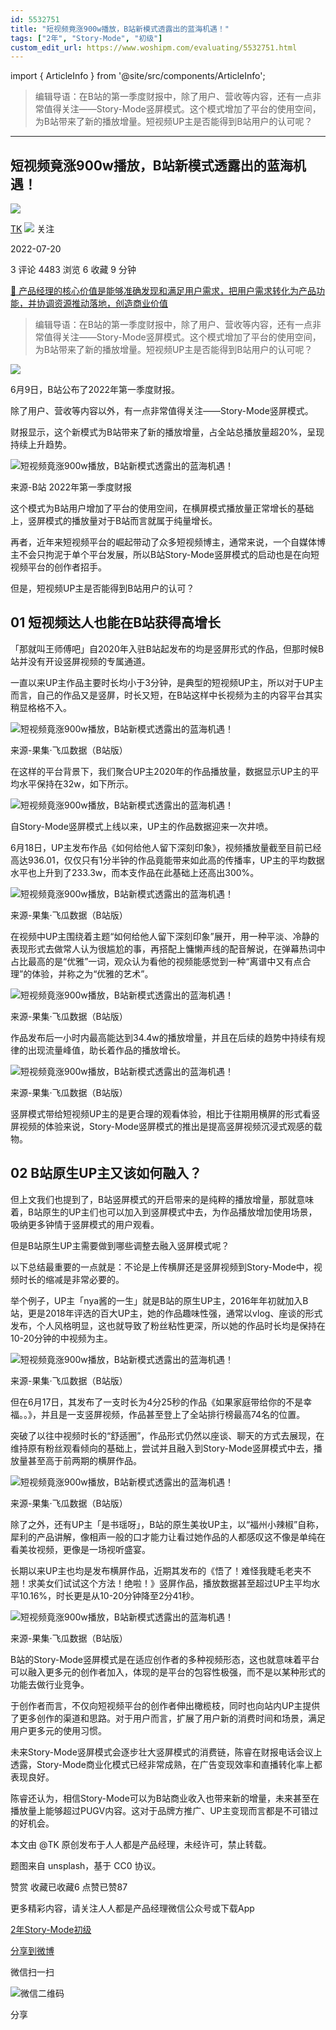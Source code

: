 ```yaml
---
id: 5532751
title: "短视频竟涨900w播放，B站新模式透露出的蓝海机遇！"
tags: ["2年", "Story-Mode", "初级"]
custom_edit_url: https://www.woshipm.com/evaluating/5532751.html
---
```

import { ArticleInfo } from '@site/src/components/ArticleInfo';

<ArticleInfo
    author="TK"
    authorLink="https://www.woshipm.com/u/1293947"
    published="2022-07-20"
    views={4483}
    comments={3}
    collects={6}
/>

> 编辑导语：在B站的第一季度财报中，除了用户、营收等内容，还有一点非常值得关注——Story-Mode竖屏模式。这个模式增加了平台的使用空间，为B站带来了新的播放增量。短视频UP主是否能得到B站用户的认可呢？

---

## 短视频竟涨900w播放，B站新模式透露出的蓝海机遇！

[![](https://image.woshipm.com/wp-files/2021/07/DdRb4vAZ92jEG6CgoiqJ.jpg!/both/72x72)](https://www.woshipm.com/u/1293947)

[TK](https://www.woshipm.com/u/1293947) ![](https://static.woshipm.com/tag/1101_1@2x.png) 关注

2022-07-20

3 评论 4483 浏览 6 收藏 9 分钟

[🔗 产品经理的核心价值是能够准确发现和满足用户需求，把用户需求转化为产品功能，并协调资源推动落地，创造商业价值](https://ke.qidianla.com/courses/90pm)

> 编辑导语：在B站的第一季度财报中，除了用户、营收等内容，还有一点非常值得关注——Story-Mode竖屏模式。这个模式增加了平台的使用空间，为B站带来了新的播放增量。短视频UP主是否能得到B站用户的认可呢？

![](https://image.woshipm.com/wp-files/2022/07/WqQ1bi3exCdgl0tSvGJ1.jpg)

6月9日，B站公布了2022年第一季度财报。

除了用户、营收等内容以外，有一点非常值得关注——Story-Mode竖屏模式。

财报显示，这个新模式为B站带来了新的播放增量，占全站总播放量超20%，呈现持续上升趋势。

![短视频竟涨900w播放，B站新模式透露出的蓝海机遇！](https://image.woshipm.com/wp-files/2022/07/mKkiL4WMPc9XV6dKANRQ.png)

来源-B站 2022年第一季度财报

这个模式为B站用户增加了平台的使用空间，在横屏模式播放量正常增长的基础上，竖屏模式的播放量对于B站而言就属于纯量增长。

再者，近年来短视频平台的崛起带动了众多短视频博主，通常来说，一个自媒体博主不会只拘泥于单个平台发展，所以B站Story-Mode竖屏模式的启动也是在向短视频平台的创作者招手。

但是，短视频UP主是否能得到B站用户的认可？

## 01 短视频达人也能在B站获得高增长

「那就叫王师傅吧」自2020年入驻B站起发布的均是竖屏形式的作品，但那时候B站并没有开设竖屏视频的专属通道。

一直以来UP主作品主要时长均小于3分钟，是典型的短视频UP主，所以对于UP主而言，自己的作品又是竖屏，时长又短，在B站这样中长视频为主的内容平台其实稍显格格不入。

![短视频竟涨900w播放，B站新模式透露出的蓝海机遇！](https://image.woshipm.com/wp-files/2022/07/pcal5pzBcjhjJfo4efWc.png)

来源-果集·飞瓜数据（B站版）

在这样的平台背景下，我们聚合UP主2020年的作品播放量，数据显示UP主的平均水平保持在32w，如下所示。

![短视频竟涨900w播放，B站新模式透露出的蓝海机遇！](https://image.woshipm.com/wp-files/2022/07/MOpjLVjhCIBWTqTSFrQP.png)

自Story-Mode竖屏模式上线以来，UP主的作品数据迎来一次井喷。

6月18日，UP主发布作品《如何给他人留下深刻印象》，视频播放量截至目前已经高达936.01，仅仅只有1分半钟的作品竟能带来如此高的传播率，UP主的平均数据水平也上升到了233.3w，而本支作品在此基础上还高出300%。

![短视频竟涨900w播放，B站新模式透露出的蓝海机遇！](https://image.woshipm.com/wp-files/2022/07/YRYuJwaANvYUVeHKieM9.png)

来源-果集·飞瓜数据（B站版）

在视频中UP主围绕着主题“如何给他人留下深刻印象”展开，用一种平淡、冷静的表现形式去做常人认为很尴尬的事，再搭配上慵懒声线的配音解说，在弹幕热词中占比最高的是“优雅”一词，观众认为看他的视频能感觉到一种“离谱中又有点合理”的体验，并称之为“优雅的艺术”。

![短视频竟涨900w播放，B站新模式透露出的蓝海机遇！](https://image.woshipm.com/wp-files/2022/07/8UFrg7rKeNZTdcnWWg1c.png)

来源-果集·飞瓜数据（B站版）

作品发布后一小时内最高能达到34.4w的播放增量，并且在后续的趋势中持续有规律的出现流量峰值，助长着作品的播放增长。

![短视频竟涨900w播放，B站新模式透露出的蓝海机遇！](https://image.woshipm.com/wp-files/2022/07/r4KtTbEdBDFEsym7I5Me.png)

来源-果集·飞瓜数据（B站版）

竖屏模式带给短视频UP主的是更合理的观看体验，相比于往期用横屏的形式看竖屏视频的体验来说，Story-Mode竖屏模式的推出是提高竖屏视频沉浸式观感的载物。

## 02 B站原生UP主又该如何融入？

但上文我们也提到了，B站竖屏模式的开启带来的是纯粹的播放增量，那就意味着，B站原生的UP主们也可以加入到竖屏模式中去，为作品播放增加使用场景，吸纳更多钟情于竖屏模式的用户观看。

但是B站原生UP主需要做到哪些调整去融入竖屏模式呢？

以下总结最重要的一点就是：不论是上传横屏还是竖屏视频到Story-Mode中，视频时长的缩减是非常必要的。

举个例子，UP主「nya酱的一生」就是B站的原生UP主，2016年年初就加入B站，更是2018年评选的百大UP主，她的作品趣味性强，通常以vlog、座谈的形式发布，个人风格明显，这也就导致了粉丝粘性更深，所以她的作品时长均是保持在10-20分钟的中视频为主。

![短视频竟涨900w播放，B站新模式透露出的蓝海机遇！](https://image.woshipm.com/wp-files/2022/07/MwRBpQ0OdPSTnhDe8x3g.png)

来源-果集·飞瓜数据（B站版）

但在6月17日，其发布了一支时长为4分25秒的作品《如果家庭带给你的不是幸福。。》，并且是一支竖屏视频，作品甚至登上了全站排行榜最高74名的位置。

突破了以往中视频时长的“舒适圈”，作品形式仍然以座谈、聊天的方式去展现，在维持原有粉丝观看倾向的基础上，尝试并且融入到Story-Mode竖屏模式中去，播放量甚至高于前两期的横屏作品。

![短视频竟涨900w播放，B站新模式透露出的蓝海机遇！](https://image.woshipm.com/wp-files/2022/07/p8kCy5GQSXxUqPFaCpoR.png)

来源-果集·飞瓜数据（B站版）

除了之外，还有UP主「是书瑶呀」，B站的原生美妆UP主，以“福州小辣椒”自称，犀利的产品讲解，像相声一般的口才能力让看过她作品的人都感叹这不像是单纯在看美妆视频，更像是一场视听盛宴。

长期以来UP主也均是发布横屏作品，近期其发布的《悟了！难怪我睫毛老夹不翘！求美女们试试这个方法！绝啦！》竖屏作品，播放数据甚至超过UP主平均水平10.16%，时长更是从10-20分钟降至2分41秒。

![短视频竟涨900w播放，B站新模式透露出的蓝海机遇！](https://image.woshipm.com/wp-files/2022/07/5D2vrxXpkeTk3SDFeArg.png)

来源-果集·飞瓜数据（B站版）

B站的Story-Mode竖屏模式是在适应创作者的多种视频形态，这也就意味着平台可以融入更多元的创作者加入，体现的是平台的包容性极强，而不是以某种形式的功能去做行业竞争。

于创作者而言，不仅向短视频平台的创作者伸出橄榄枝，同时也向站内UP主提供了更多创作的渠道和思路。对于用户而言，扩展了用户新的消费时间和场景，满足用户更多元的使用习惯。

未来Story-Mode竖屏模式会逐步壮大竖屏模式的消费链，陈睿在财报电话会议上透露，Story-Mode商业化模式已经非常成熟，在广告变现效率和直播转化率上都表现良好。

陈睿还认为，相信Story-Mode可以为B站商业收入也带来新的增量，未来甚至在播放量上能够超过PUGV内容。这对于品牌方推广、UP主变现而言都是不可错过的好机会。

本文由 @TK 原创发布于人人都是产品经理，未经许可，禁止转载。

题图来自 unsplash，基于 CC0 协议。

赞赏 收藏已收藏6 点赞已赞87

更多精彩内容，请关注人人都是产品经理微信公众号或下载App

[2年](https://www.woshipm.com/tag/2%e5%b9%b4)[Story-Mode](https://www.woshipm.com/tag/story-mode)[初级](https://www.woshipm.com/tag/%e5%88%9d%e7%ba%a7)

[分享到微博](https://service.weibo.com/share/share.php?appkey=2775287854&title=短视频竟涨900w播放，B站新模式透露出的蓝海机遇！&url=https://www.woshipm.com/evaluating/5532751.html&pic=https://image.woshipm.com/wp-files/2022/07/WqQ1bi3exCdgl0tSvGJ1.jpg)

微信扫一扫

![微信二维码](https://api.pwmqr.com/qrcode/create/?url=https://www.woshipm.com/evaluating/5532751.html)

分享